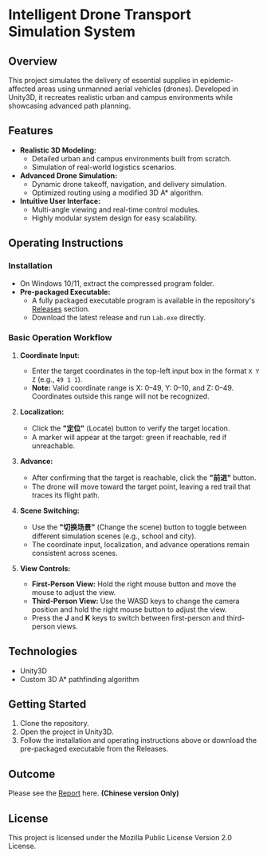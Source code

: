 # Intelligent Drone Transport Simulation System
 
## Overview
This project simulates the delivery of essential supplies in epidemic-affected areas using unmanned aerial vehicles (drones). Developed in Unity3D, it recreates realistic urban and campus environments while showcasing advanced path planning.

## Features
- **Realistic 3D Modeling:**  
  - Detailed urban and campus environments built from scratch.  
  - Simulation of real-world logistics scenarios.
- **Advanced Drone Simulation:**  
  - Dynamic drone takeoff, navigation, and delivery simulation.  
  - Optimized routing using a modified 3D A* algorithm.
- **Intuitive User Interface:**  
  - Multi-angle viewing and real-time control modules.  
  - Highly modular system design for easy scalability.

## Operating Instructions

### Installation
- On Windows 10/11, extract the compressed program folder.
- **Pre-packaged Executable:**  
  - A fully packaged executable program is available in the repository's [Releases](../../releases) section.  
  - Download the latest release and run `Lab.exe` directly.

### Basic Operation Workflow
1. **Coordinate Input:**  
   - Enter the target coordinates in the top-left input box in the format `X Y Z` (e.g., `49 1 1`).  
   - **Note:** Valid coordinate range is X: 0–49, Y: 0–10, and Z: 0–49. Coordinates outside this range will not be recognized.

2. **Localization:**  
   - Click the **"定位"** (Locate) button to verify the target location.  
   - A marker will appear at the target: green if reachable, red if unreachable.

3. **Advance:**  
   - After confirming that the target is reachable, click the **"前进"** button.  
   - The drone will move toward the target point, leaving a red trail that traces its flight path.

4. **Scene Switching:**  
   - Use the **"切换场景"** (Change the scene) button to toggle between different simulation scenes (e.g., school and city).  
   - The coordinate input, localization, and advance operations remain consistent across scenes.

5. **View Controls:**  
   - **First-Person View:** Hold the right mouse button and move the mouse to adjust the view.  
   - **Third-Person View:** Use the WASD keys to change the camera position and hold the right mouse button to adjust the view.  
   - Press the **J** and **K** keys to switch between first-person and third-person views.

## Technologies
- Unity3D
- Custom 3D A* pathfinding algorithm

## Getting Started
1. Clone the repository.
2. Open the project in Unity3D.
3. Follow the installation and operating instructions above or download the pre-packaged executable from the Releases.

## Outcome

Please see the [Report](./2052620毕业论文（设计）.pdf) here. **(Chinese version Only)**

## License
This project is licensed under the Mozilla Public License Version 2.0 License.
